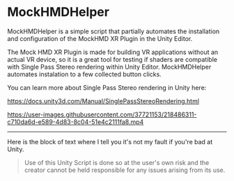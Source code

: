# MockHMDHelper

MockHMDHelper is a simple script that partially automates the installation and configuration of the MockHMD XR Plugin in the Unity Editor. 

The Mock HMD XR Plugin is made for building VR applications without an actual VR device, so it is a great tool for testing if shaders are compatible with Single Pass Stereo rendering within Unity Editor. MockHMDHelper automates instalation to a few collected button clicks.

You can learn more about Single Pass Stereo rendering in Unity here:

https://docs.unity3d.com/Manual/SinglePassStereoRendering.html

https://user-images.githubusercontent.com/37721153/218486311-c710da6d-e589-4d83-8c04-51e4c2111fa8.mp4

---

Here is the block of text where I tell you it's not my fault if you're bad at Unity.

> Use of this Unity Script is done so at the user's own risk and the creator cannot be held responsible for any issues arising from its use.
